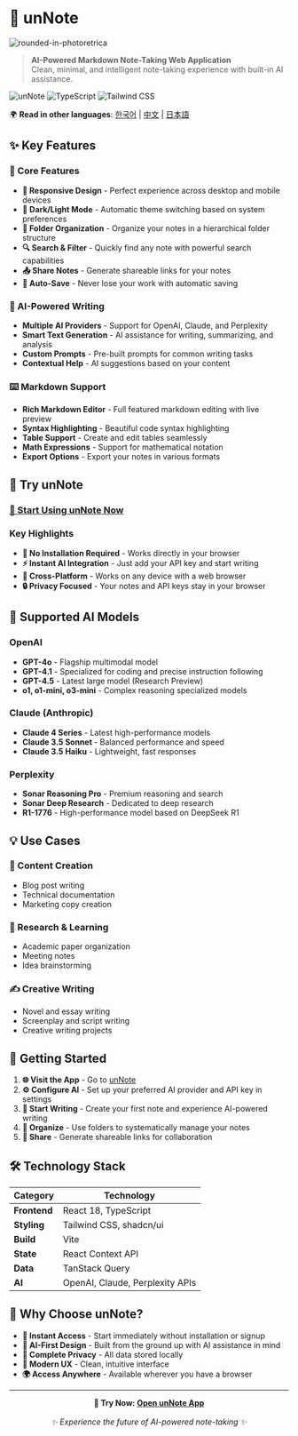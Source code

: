 
# 📝 unNote

![rounded-in-photoretrica](https://github.com/user-attachments/assets/718e66df-1e1d-4b9d-93f6-9509ddfa3d97)

> **AI-Powered Markdown Note-Taking Web Application**  
> Clean, minimal, and intelligent note-taking experience with built-in AI assistance.

![unNote](https://img.shields.io/badge/Built%20with-React-61DAFB?style=flat-square&logo=react&logoColor=white)
![TypeScript](https://img.shields.io/badge/TypeScript-007ACC?style=flat-square&logo=typescript&logoColor=white)
![Tailwind CSS](https://img.shields.io/badge/Tailwind%20CSS-38B2AC?style=flat-square&logo=tailwind-css&logoColor=white)

🌍 **Read in other languages**: [한국어](README-KO.md) | [中文](README-CN.md) | [日本語](README-JP.md)

## ✨ Key Features

### 🎯 Core Features
- **📱 Responsive Design** - Perfect experience across desktop and mobile devices
- **🌙 Dark/Light Mode** - Automatic theme switching based on system preferences
- **📂 Folder Organization** - Organize your notes in a hierarchical folder structure
- **🔍 Search & Filter** - Quickly find any note with powerful search capabilities
- **📤 Share Notes** - Generate shareable links for your notes
- **💾 Auto-Save** - Never lose your work with automatic saving

### 🤖 AI-Powered Writing
- **Multiple AI Providers** - Support for OpenAI, Claude, and Perplexity
- **Smart Text Generation** - AI assistance for writing, summarizing, and analysis
- **Custom Prompts** - Pre-built prompts for common writing tasks
- **Contextual Help** - AI suggestions based on your content

### ⌨️ Markdown Support
- **Rich Markdown Editor** - Full featured markdown editing with live preview
- **Syntax Highlighting** - Beautiful code syntax highlighting
- **Table Support** - Create and edit tables seamlessly
- **Math Expressions** - Support for mathematical notation
- **Export Options** - Export your notes in various formats

## 🚀 Try unNote

### **[🌟 Start Using unNote Now](https://unnote.works)**

### Key Highlights
- **🚫 No Installation Required** - Works directly in your browser
- **⚡ Instant AI Integration** - Just add your API key and start writing
- **📱 Cross-Platform** - Works on any device with a web browser
- **🔒 Privacy Focused** - Your notes and API keys stay in your browser

## 🤖 Supported AI Models

### OpenAI
- **GPT-4o** - Flagship multimodal model
- **GPT-4.1** - Specialized for coding and precise instruction following
- **GPT-4.5** - Latest large model (Research Preview)
- **o1, o1-mini, o3-mini** - Complex reasoning specialized models

### Claude (Anthropic)
- **Claude 4 Series** - Latest high-performance models
- **Claude 3.5 Sonnet** - Balanced performance and speed
- **Claude 3.5 Haiku** - Lightweight, fast responses

### Perplexity
- **Sonar Reasoning Pro** - Premium reasoning and search
- **Sonar Deep Research** - Dedicated to deep research
- **R1-1776** - High-performance model based on DeepSeek R1

## 💡 Use Cases

### 📝 Content Creation
- Blog post writing
- Technical documentation
- Marketing copy creation

### 🔬 Research & Learning
- Academic paper organization
- Meeting notes
- Idea brainstorming

### ✍️ Creative Writing
- Novel and essay writing
- Screenplay and script writing
- Creative writing projects

## 🚀 Getting Started

1. **🌐 Visit the App** - Go to [unNote](https://unnote.works)
2. **⚙️ Configure AI** - Set up your preferred AI provider and API key in settings
3. **📝 Start Writing** - Create your first note and experience AI-powered writing
4. **📁 Organize** - Use folders to systematically manage your notes
5. **🔗 Share** - Generate shareable links for collaboration

## 🛠️ Technology Stack

| Category | Technology |
|----------|------------|
| **Frontend** | React 18, TypeScript |
| **Styling** | Tailwind CSS, shadcn/ui |
| **Build** | Vite |
| **State** | React Context API |
| **Data** | TanStack Query |
| **AI** | OpenAI, Claude, Perplexity APIs |

## 🌟 Why Choose unNote?

- **🚀 Instant Access** - Start immediately without installation or signup
- **🤖 AI-First Design** - Built from the ground up with AI assistance in mind
- **🔐 Complete Privacy** - All data stored locally
- **💎 Modern UX** - Clean, intuitive interface
- **🌍 Access Anywhere** - Available wherever you have a browser

---

<div align="center">
  <strong>🔗 Try Now: <a href="https://unnote.works">Open unNote App</a></strong><br><br>
  <em>✨ Experience the future of AI-powered note-taking ✨</em>
</div>
